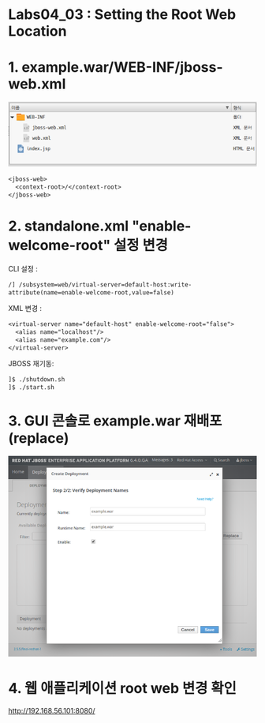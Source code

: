 # Labs04_03 : Setting the Root Web Location

# 1. example.war/WEB-INF/jboss-web.xml
![labs04](imgs/labs04_03_01.png) 
```
<jboss-web>
  <context-root>/</context-root>
</jboss-web>
```

# 2. standalone.xml "enable-welcome-root" 설정 변경
CLI 설정 :
```
/] /subsystem=web/virtual-server=default-host:write-attribute(name=enable-welcome-root,value=false)
```
XML 변경 : 
```
<virtual-server name="default-host" enable-welcome-root="false">
  <alias name="localhost"/>
  <alias name="example.com"/>
</virtual-server>
```
JBOSS 재기동:
```
]$ ./shutdown.sh
]$ ./start.sh
```

# 3. GUI 콘솔로 example.war 재배포(replace)
![labs04](imgs/labs04_01_02.png) 

# 4. 웹 애플리케이션 root web 변경 확인
http://192.168.56.101:8080/
